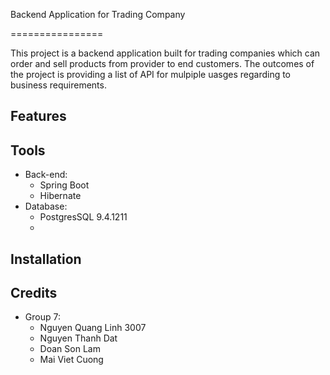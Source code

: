 Backend Application for Trading Company

================

This project is a backend application built for trading companies which can order and sell products from provider to end customers. The outcomes of the project is providing a list of API for mulpiple uasges regarding to business requirements.

## Features 

## Tools 
- Back-end: 
  - Spring Boot
  - Hibernate 
- Database: 
  - PostgresSQL 9.4.1211
  -

  
## Installation



## Credits

- Group 7: 
  - Nguyen Quang Linh 3007
  - Nguyen Thanh Dat
  - Doan Son Lam
  - Mai Viet Cuong




